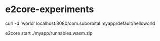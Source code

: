 # e2core-experiments

curl -d 'world' localhost:8080/com.suborbital.myapp/default/helloworld

e2core start ./myapp/runnables.wasm.zip
